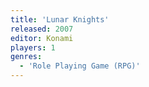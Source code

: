 ```yaml
---
title: 'Lunar Knights'
released: 2007
editor: Konami
players: 1
genres:
  - 'Role Playing Game (RPG)'
---
```


